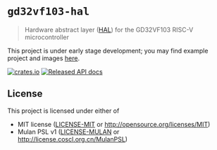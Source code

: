 # `gd32vf103-hal`

> Hardware abstract layer ([HAL]) for the GD32VF103 RISC-V microcontroller

This project is under early stage development; you may find example project and images [here](https://github.com/luojia65/example-gd32vf103).

[HAL]: https://crates.io/crates/embedded-hal

[![crates.io](https://img.shields.io/crates/v/gd32vf103-hal.svg)](https://crates.io/crates/gd32vf103-hal)
[![Released API docs](https://docs.rs/gd32vf103-hal/badge.svg)](https://docs.rs/gd32vf103-hal)

## License

This project is licensed under either of

- MIT license ([LICENSE-MIT](LICENSE-MIT) or http://opensource.org/licenses/MIT)
- Mulan PSL v1 ([LICENSE-MULAN](LICENSE-MULAN) or http://license.coscl.org.cn/MulanPSL)
